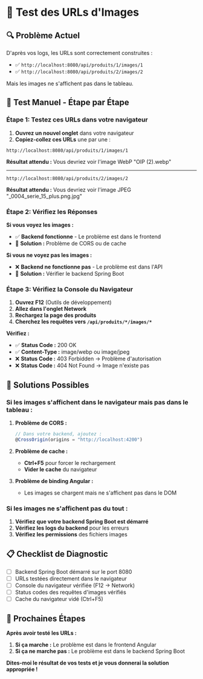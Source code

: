 # 🧪 Test des URLs d'Images

## 🔍 **Problème Actuel**

D'après vos logs, les URLs sont correctement construites :
- ✅ `http://localhost:8080/api/produits/1/images/1`
- ✅ `http://localhost:8080/api/produits/2/images/2`

Mais les images ne s'affichent pas dans le tableau.

## 🧪 **Test Manuel - Étape par Étape**

### **Étape 1: Testez ces URLs dans votre navigateur**

1. **Ouvrez un nouvel onglet** dans votre navigateur
2. **Copiez-collez ces URLs** une par une :

```
http://localhost:8080/api/produits/1/images/1
```

**Résultat attendu :** Vous devriez voir l'image WebP "OIP (2).webp"

---

```
http://localhost:8080/api/produits/2/images/2
```

**Résultat attendu :** Vous devriez voir l'image JPEG "_0004_serie_15_plus.png.jpg"

### **Étape 2: Vérifiez les Réponses**

**Si vous voyez les images :**
- ✅ **Backend fonctionne** - Le problème est dans le frontend
- 🔧 **Solution :** Problème de CORS ou de cache

**Si vous ne voyez pas les images :**
- ❌ **Backend ne fonctionne pas** - Le problème est dans l'API
- 🔧 **Solution :** Vérifier le backend Spring Boot

### **Étape 3: Vérifiez la Console du Navigateur**

1. **Ouvrez F12** (Outils de développement)
2. **Allez dans l'onglet Network**
3. **Rechargez la page des produits**
4. **Cherchez les requêtes vers `/api/produits/*/images/*`**

**Vérifiez :**
- ✅ **Status Code :** 200 OK
- ✅ **Content-Type :** image/webp ou image/jpeg
- ❌ **Status Code :** 403 Forbidden → Problème d'autorisation
- ❌ **Status Code :** 404 Not Found → Image n'existe pas

## 🔧 **Solutions Possibles**

### **Si les images s'affichent dans le navigateur mais pas dans le tableau :**

1. **Problème de CORS :**
   ```typescript
   // Dans votre backend, ajoutez :
   @CrossOrigin(origins = "http://localhost:4200")
   ```

2. **Problème de cache :**
   - **Ctrl+F5** pour forcer le rechargement
   - **Vider le cache** du navigateur

3. **Problème de binding Angular :**
   - Les images se chargent mais ne s'affichent pas dans le DOM

### **Si les images ne s'affichent pas du tout :**

1. **Vérifiez que votre backend Spring Boot est démarré**
2. **Vérifiez les logs du backend** pour les erreurs
3. **Vérifiez les permissions** des fichiers images

## 📋 **Checklist de Diagnostic**

- [ ] Backend Spring Boot démarré sur le port 8080
- [ ] URLs testées directement dans le navigateur
- [ ] Console du navigateur vérifiée (F12 → Network)
- [ ] Status codes des requêtes d'images vérifiés
- [ ] Cache du navigateur vidé (Ctrl+F5)

## 🎯 **Prochaines Étapes**

**Après avoir testé les URLs :**

1. **Si ça marche :** Le problème est dans le frontend Angular
2. **Si ça ne marche pas :** Le problème est dans le backend Spring Boot

**Dites-moi le résultat de vos tests et je vous donnerai la solution appropriée !**

